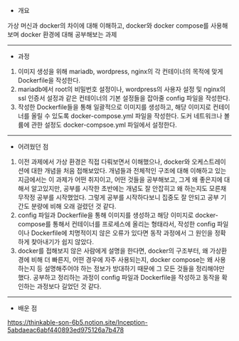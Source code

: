 - 개요

가상 머신과 docker의 차이에 대해 이해하고, docker와 docker compose를 사용해보며 docker 환경에 대해 공부해보는 과제

---
- 과정

1. 이미지 생성을 위해 mariadb, wordpress, nginx의 각 컨테이너의 목적에 맞게 Dockerfile을 작성한다.
2. mariadb에서 root의 비밀번호 설정이나, wordpress의 사용자 설정 및 nginx의 ssl 인증서 설정과 같은 컨테이너의 기본 설정들을 잡아줄 config 파일을 작성한다.
3. 작성한 Dockerfile들을 통해 일괄적으로 이미지를 생성하고, 해당 이미지로 컨테이너를 올릴 수 있도록 docker-compose.yml 파일을 작성한다. 도커 네트워크나 볼륨에 관한 설정도 docker-compsoe.yml 파일에서 설정한다.

---
- 어려웠던 점

1. 이전 과제에서 가상 환경은 직접 다뤄보면서 이해했으나, docker와 오케스트레이션에 대한 개념을 처음 접해보았다. 개념들과 전체적인 구조에 대해 이해하고 있는 지금에서는 이 과제가 어떤 취지이고, 어떤 것들을 공부해보고, 그게 왜 좋은지에 대해서 알고있지만, 공부를 시작한 초반에는 개념도 잘 안잡히고 왜 하는지도 모른채 무작정 공부를 시작했었다. 그렇게 공부를 시작하다보니 집중도 잘 안되고 공부 기간도 분량에 비해 오래 걸렸던 것 같다.
2. config 파일과 Dockerfile을 통해 이미지를 생성하고 해당 이미지로 docker-compose를 통해서 컨테이너를 프로세스에 올리는 형태라서, 작성한 config 파일이나 Dockerfile에 치명적이지 않은 오류가 있다면 동작 과정에서 그 원인을 정확하게 찾아내기가 쉽지 않았다.
3. docker를 접해보지 않은 사람에게 설명을 한다면, docker의 구조부터, 왜 가상환경에 비해 더 빠른지, 어떤 경우에 자주 사용되는지, docker compose는 왜 사용하는지 등 설명해주어야 하는 정보가 방대하기 때문에 그 모든 것들을 정리해야만 했다. 공부하고 정리하는 과정이 config 파일과 Dockerfile을 작성하고 동작을 확인하는 과정보다 길었던 것 같다.

---
- 배운 점

https://thinkable-son-6b5.notion.site/Inception-5abdaeac6abf440893ed975126a7b478
